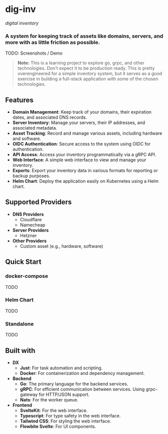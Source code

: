 # dig-inv
*digital inventory*
### A system for keeping track of assets like domains, servers, and more with as little friction as possible.

TODO: Screenshots / Demo

> **Note:** This is a learning project to explore go, grpc, and other technologies. Don't expect it to be production ready.
> This is pretty overengineered for a simple inventory system, but it serves as a good exercise in building a full-stack application with some 
> of the chosen technologies.

## Features

- **Domain Management**: Keep track of your domains, their expiration dates, and associated DNS records.
- **Server Inventory**: Manage your servers, their IP addresses, and associated metadata.
- **Asset Tracking**: Record and manage various assets, including hardware and software.
- **OIDC Authentication**: Secure access to the system using OIDC for authentication.
- **API Access**: Access your inventory programmatically via a gRPC API.
- **Web Interface**: A simple web interface to view and manage your inventory.
- **Exports**: Export your inventory data in various formats for reporting or backup purposes.
- **Helm Chart**: Deploy the application easily on Kubernetes using a Helm chart.

## Supported Providers

- **DNS Providers**
  - Cloudflare
  - Namecheap
- **Server Providers**
  - Hetzner
- **Other Providers**
  - Custom asset (e.g., hardware, software)



## Quick Start

### docker-compose

TODO

### Helm Chart

TODO

### Standalone

TODO




## Built with

- **DX**
  - **Just**: For task automation and scripting.
  - **Docker**: For containerization and dependency management.
- **Backend**
  - **Go**: The primary language for the backend services.
  - **gRPC**: For efficient communication between services. Using grpc-gateway for HTTP/JSON support.
  - **Nats**: For the worker queue.
- **Frontend**
  - **SvelteKit**: For the web interface.
  - **Typescript**: For type safety in the web interface.
  - **Tailwind CSS**: For styling the web interface.
  - **Flowbite Svelte**: For UI components.
